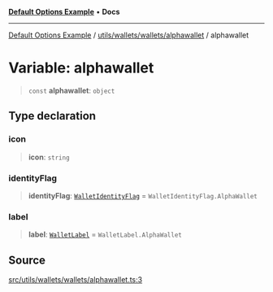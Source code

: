 [**Default Options Example**](../../../../../README.md) • **Docs**

***

[Default Options Example](../../../../../modules.md) / [utils/wallets/wallets/alphawallet](../README.md) / alphawallet

# Variable: alphawallet

> `const` **alphawallet**: `object`

## Type declaration

### icon

> **icon**: `string`

### identityFlag

> **identityFlag**: [`WalletIdentityFlag`](../../../types/enumerations/WalletIdentityFlag.md) = `WalletIdentityFlag.AlphaWallet`

### label

> **label**: [`WalletLabel`](../../../types/enumerations/WalletLabel.md) = `WalletLabel.AlphaWallet`

## Source

[src/utils/wallets/wallets/alphawallet.ts:3](https://github.com/bgd-labs/fe-shared/blob/022d31eeb7e61eeffe2ddf65992458f822122ffc/src/utils/wallets/wallets/alphawallet.ts#L3)
